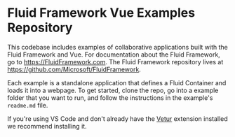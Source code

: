 # Fluid Framework Vue Examples Repository

This codebase includes examples of collaborative applications built with the Fluid Framework and Vue. For documentation about the Fluid Framework, go to https://FluidFramework.com. The Fluid Framework repository lives at https://github.com/Microsoft/FluidFramework.

Each example is a standalone application that defines a Fluid Container and loads it into a webpage. To get started, clone the repo, go into a
example folder that you want to run, and follow the instructions in the example's `readme.md` file.

If you're using VS Code and don't already have the [Vetur](https://marketplace.visualstudio.com/items?itemName=octref.vetur) extension installed we recommend installing it.

